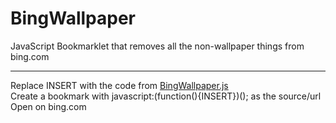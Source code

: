 # BingWallpaper
JavaScript Bookmarklet that removes all the non-wallpaper things from bing.com
________________
Replace INSERT with the code from [BingWallpaper.js](BingWallpaper.js)  
Create a bookmark with javascript:(function(){INSERT})(); as the source/url  
Open on bing.com

